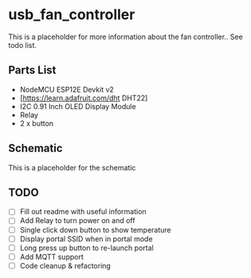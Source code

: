 # usb_fan_controller

This is a placeholder for more information about the fan controller.. See todo list.

## Parts List
* NodeMCU ESP12E Devkit v2 
* [https://learn.adafruit.com/dht DHT22]
* I2C 0.91 Inch OLED Display Module
* Relay
* 2 x button

## Schematic
This is a placeholder for the schematic 

## TODO
- [ ] Fill out readme with useful information
- [ ] Add Relay to turn power on and off
- [ ] Single click down button to show temperature
- [ ] Display portal SSID when in portal mode
- [ ] Long press up button to re-launch portal
- [ ] Add MQTT support
- [ ] Code cleanup & refactoring